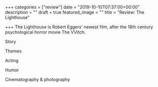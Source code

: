 +++
categories = ["review"]
date = "2019-10-10T07:37:00+00:00"
description = ""
draft = true
featured_image = ""
title = "Review: The Lighthouse"

+++
The Lighthouse is Robert Eggers' newest film, after the 18th century psychological horror movie The VVitch.

Story

Themes

Acting

Humor

Cinematography & photography